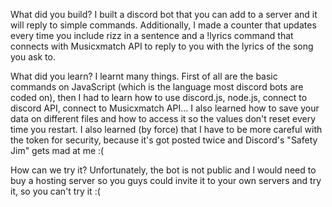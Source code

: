What did you build?
I built a discord bot that you can add to a server and it will reply to simple commands. Additionally, I made a counter that updates every time you include rizz in a sentence and a !lyrics command that connects with Musicxmatch API to reply to you with the lyrics of the song you ask to.

What did you learn?
I learnt many things. First of all are the basic commands on JavaScript (which is the language most discord bots are coded on), then I had to learn how to use discord.js, node.js, connect to discord API, connect to Musicxmatch API... I also learned how to save your data on different files and how to access it so the values don't reset every time you restart.
I also learned (by force) that I have to be more careful with the token for security, because it's got posted twice and Discord's "Safety Jim" gets mad at me :(  
    
How can we try it?
Unfortunately, the bot is not public and I would need to buy a hosting server so you guys could invite it to your own servers and try it, so you can't try it :(